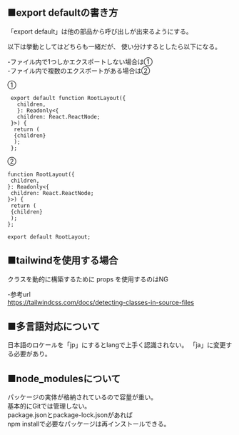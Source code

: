 ■export defaultの書き方  
-----------------------------------------------------------  
「export default」は他の部品から呼び出しが出来るようにする。
  
以下は挙動としてはどちらも一緒だが、
使い分けするとしたら以下になる。 
  
-ファイル内で1つしかエクスポートしない場合は①  
-ファイル内で複数のエクスポートがある場合は②

①
```tsx
 export default function RootLayout({
   children,
   }: Readonly<{
   children: React.ReactNode;
 }>) {
  return ( 
  {children}
  );
 };
```

②
```tsx
function RootLayout({
 children,
}: Readonly<{
 children: React.ReactNode;
}>) {
 return (
 {children}
 );
};

export default RootLayout;
```

■tailwindを使用する場合  
-----------------------------------------------------------  
クラスを動的に構築するために props を使用するのはNG  

-参考url  
https://tailwindcss.com/docs/detecting-classes-in-source-files  

  
■多言語対応について
-----------------------------------------------------------  
日本語のロケールを「jp」にするとlangで上手く認識されない。
「ja」に変更する必要があり。
  
  
■node_modulesについて  
-----------------------------------------------------------  
パッケージの実体が格納されているので容量が重い。  
基本的にGitでは管理しない。  
package.jsonとpackage-lock.jsonがあれば  
npm installで必要なパッケージは再インストールできる。  
